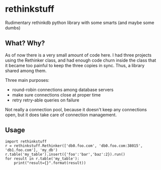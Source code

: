 # rethinkstuff
Rudimentary rethinkdb python library with some smarts (and maybe some dumbs)

## What? Why?

As of now there is a very small amount of code here. I had three projects using the Rethinker class, and had enough code churn inside the class that it became too painful to keep the three copies in sync. Thus, a library shared among them.

Three main purposes:
- round-robin connections among database servers
- make sure connections close at proper time
- retry retry-able queries on failure

Not really a connection pool, because it doesn't keep any connections open, but it does take care of connection management.

## Usage
```
import rethinkstuff
r = rethinkstuff.Rethinker(['db0.foo.com', 'db0.foo.com:38015', 'db1.foo.com'], 'my_db')
r.table('my_table').insert({'foo':'bar','baz':2}).run()
for result in r.table('my_table'):
    print("result={}".format(result))
```
